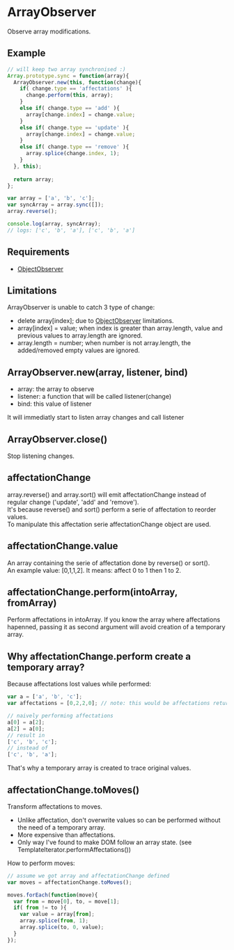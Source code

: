 ArrayObserver
=============

Observe array modifications.

## Example

```javascript
// will keep two array synchronised :)
Array.prototype.sync = function(array){
  ArrayObserver.new(this, function(change){
    if( change.type == 'affectations' ){
      change.perform(this, array);
    }
    else if( change.type == 'add' ){
      array[change.index] = change.value;
    }
    else if( change.type == 'update' ){
      array[change.index] = change.value;
    }
    else if( change.type == 'remove' ){
      array.splice(change.index, 1);
    }
  }, this);
  
  return array;
};

var array = ['a', 'b', 'c'];
var syncArray = array.sync([]);
array.reverse();

console.log(array, syncArray);
// logs: ['c', 'b', 'a'], ['c', 'b', 'a']
```

## Requirements

- [ObjectObserver](../ObjectObserver)

## Limitations

ArrayObserver is unable to catch 3 type of change:

- delete array[index]; due to [ObjectObserver](../ObjectObserver) limitations.
- array[index] = value; when index is greater than array.length, value and previous values to array.length are ignored.
- array.length = number; when number is not array.length, the added/removed empty values are ignored.

## ArrayObserver.new(array, listener, bind)

- array: the array to observe
- listener: a function that will be called listener(change)
- bind: this value of listener

It will immediatly start to listen array changes and call listener

## ArrayObserver.close()

Stop listening changes.

## affectationChange

array.reverse() and array.sort() will emit affectationChange instead of regular change ('update', 'add' and 'remove').  
It's because reverse() and sort() perform a serie of affectation to reorder values.  
To manipulate this affectation serie affectationChange object are used.

## affectationChange.value

An array containing the serie of affectation done by reverse() or sort().  
An example value: [0,1,1,2]. It means: affect 0 to 1 then 1 to 2.

## affectationChange.perform(intoArray, fromArray)

Perform affectations in intoArray. If you know the array where affectations hapenned, passing it as second argument will avoid creation of a temporary array.

## Why affectationChange.perform create a temporary array?

Because affectations lost values while performed:

```javascript
var a = ['a', 'b', 'c'];
var affectations = [0,2,2,0]; // note: this would be affectations returned for a.reverse()

// naively performing affectations
a[0] = a[2];
a[2] = a[0];
// result in
['c', 'b', 'c'];
// instead of
['c', 'b', 'a'];
```

That's why a temporary array is created to trace original values.

## affectationChange.toMoves()

Transform affectations to moves.  
- Unlike affectation, don't overwrite values so can be performed without the need of a temporary array.  
- More expensive than affectations.  
- Only way I've found to make DOM follow an array state. (see TemplateIterator.performAffectations())

How to perform moves:

```javascript
// assume we got array and affectationChange defined
var moves = affectationChange.toMoves();

moves.forEach(function(move){
  var from = move[0], to, = move[1];
  if( from != to ){
    var value = array[from];
    array.splice(from, 1);
    array.splice(to, 0, value);
  }
});
```
